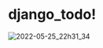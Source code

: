 # django_todo!

![2022-05-25_22h31_34](https://user-images.githubusercontent.com/101231593/170422831-48ecccf1-8b98-46f6-9b78-e2d47690c2c2.png)


